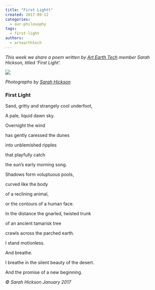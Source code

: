 ```yaml
---
title: "First Lightt"
created: 2017-09-12
categories: 
  - our-philosophy
tags: 
  - first-light
authors: 
  - artearthtech
---
```


_This week we share a poem written by [Art Earth Tech](https://artearthtech.com/) member Sarah Hickson, titled ‘First Light’._

![](/assets/images/sarah_poem.jpg)

_Photographs by [Sarah Hickson](https://sarahhickson.shootproof.com/)_

### First Light

Sand, gritty and strangely cool underfoot,

A pale, liquid dawn sky.

Overnight the wind

has gently caressed the dunes

into unblemished ripples

that playfully catch

the sun’s early morning song.

Shadows form voluptuous pools,

curved like the body

of a reclining animal,

or the contours of a human face.

In the distance the gnarled, twisted trunk

of an ancient tamarisk tree

crawls across the parched earth.

I stand motionless.

And breathe.

I breathe in the silent beauty of the desert.

And the promise of a new beginning.

_© Sarah Hickson January 2017_

